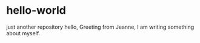 # hello-world
just another repository
hello,
Greeting from Jeanne, I am writing something about myself.
